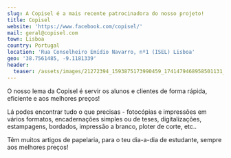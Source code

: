 ```yaml
---
slug: A Copisel é a mais recente patrocinadora do nosso projeto!
title: Copisel
website: 'https://www.facebook.com/copisel/'
mail: geral@copisel.com
town: Lisboa
country: Portugal
location: 'Rua Conselheiro Emídio Navarro, nº1 (ISEL) Lisboa'
geo: '38.7561485, -9.1181339'
header:
  teaser: /assets/images/21272394_1593875173990459_1741479468958501131_n.png
---
```

O nosso lema da Copisel é servir os alunos e clientes de forma rápida, eficiente e aos melhores preços!

Lá podes encontrar tudo o que precisas - fotocópias e impressões em vários formatos, encadernações simples ou de teses, digitalizações, estampagens, bordados, impressão a branco, ploter de corte, etc..

Têm muitos artigos de papelaria, para o teu dia-a-dia de estudante, sempre aos melhores preços!
